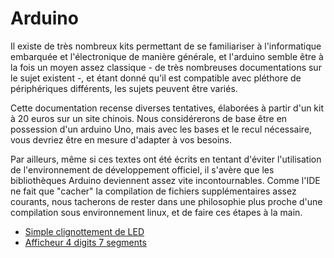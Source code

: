 # Arduino

Il existe de très nombreux kits permettant de se familiariser à l'informatique
embarquée et l'électronique de manière générale, et l'arduino semble être à la
fois un moyen assez classique - de très nombreuses documentations sur le sujet
existent -, et étant donné qu'il est compatible avec pléthore de périphériques
différents, les sujets peuvent être variés.

Cette documentation recense diverses tentatives, élaborées à partir d'un kit à
20 euros sur un site chinois. Nous considérerons de base être en possession
d'un arduino Uno, mais avec les bases et le recul nécessaire, vous devriez être en mesure d'adapter à vos besoins.

Par ailleurs, même si ces textes ont été écrits en tentant d'éviter
l'utilisation de l'environnement de développement officiel, il s'avère que les
bibliothèques Arduino deviennent assez vite incontournables. Comme l'IDE ne
fait que "cacher" la compilation de fichiers supplémentaires assez courants,
nous tacherons de rester dans une philosophie plus proche d'une compilation
sous environnement linux, et de faire ces étapes à la main.

* [Simple clignottement de LED](ledblink.md)
* [Afficheur 4 digits 7 segments](4digits7seg.md)

